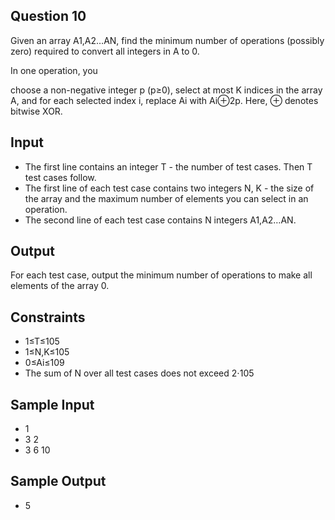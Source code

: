 

## Question 10

Given an array A1,A2…AN, find the minimum number of operations (possibly zero) required to convert all integers in A to 0.

In one operation, you

choose a non-negative integer p (p≥0),
select at most K indices in the array A, and
for each selected index i, replace Ai with Ai⊕2p. Here, ⊕ denotes bitwise XOR.
## Input
* The first line contains an integer T - the number of test cases. Then T test cases follow.
* The first line of each test case contains two integers N, K - the size of the array and the maximum number of elements you can select in an operation.
* The second line of each test case contains N integers A1,A2…AN.
## Output
For each test case, output the minimum number of operations to make all elements of the array 0.

## Constraints
- 1≤T≤105
- 1≤N,K≤105
- 0≤Ai≤109
- The sum of N over all test cases does not exceed 2⋅105
## Sample Input
- 1
- 3 2
- 3 6 10
## Sample Output
- 5
